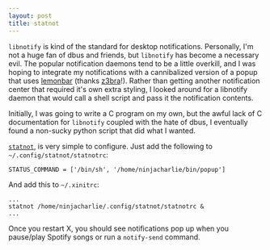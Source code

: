 ```yaml
---
layout: post
title: statnot
---
```


`libnotify` is kind of the standard for desktop notifications. Personally, I'm not a huge fan of dbus and friends, but `libnotify` has become a necessary evil. The popular notification daemons tend to be a little overkill, and I was hoping to integrate my notifications with a cannibalized version of a popup that uses [lemonbar](https://github.com/LemonBoy/bar) (thanks [z3bra](http://blog.z3bra.org/2014/04/pop-it-up.html)!). Rather than getting another notification center that required it's own extra styling, I looked around for a libnotify daemon that would call a shell script and pass it the notification contents.

Initially, I was going to write a C program on my own, but the awful lack of C documentation for `libnotify` coupled with the hate of dbus, I eventually found a non-sucky python script that did what I wanted.

[`statnot`](https://github.com/halhen/statnot), is very simple to configure. Just add the following to `~/.config/statnot/statnotrc`:

    STATUS_COMMAND = ['/bin/sh', '/home/ninjacharlie/bin/popup']

And add this to `~/.xinitrc`:

    ...
    statnot /home/ninjacharlie/.config/statnot/statnotrc &
    ...

Once you restart X, you should see notifications pop up when you pause/play Spotify songs or run a `notify-send` command.
